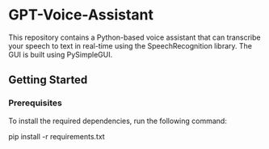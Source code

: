 # GPT-Voice-Assistant
This repository contains a Python-based voice assistant that can transcribe your speech to text in real-time using the SpeechRecognition library. The GUI is built using PySimpleGUI.

## Getting Started

### Prerequisites

To install the required dependencies, run the following command:

pip install -r requirements.txt
